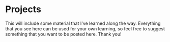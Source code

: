 # Projects

This will include some material that I've learned along
the way. Everything that you see here can be used for
your own learning, so feel free to suggest something
that you want to be posted here. Thank you!



